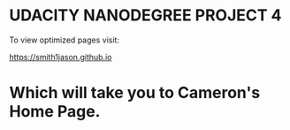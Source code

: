 <h1><bold>UDACITY NANODEGREE PROJECT 4</bold></h1>

To view optimized pages visit:

https://smith1jason.github.io

Which will take you to Cameron's Home Page.
=====================


